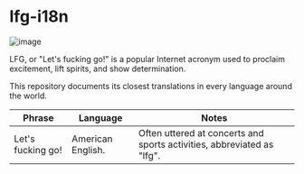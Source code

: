 # lfg-i18n

![image](https://user-images.githubusercontent.com/1476820/191167625-ecc8a395-1d74-4636-b6c3-5bb082a5c64c.png)

LFG, or "Let's fucking go!" is a popular Internet acronym used to proclaim excitement, lift spirits, and show determination.

This repository documents its closest translations in every language around the world.

| Phrase | Language  | Notes |
| ------ | --------- | ----- |
| Let's fucking go! | American English. | Often uttered at concerts and sports activities, abbreviated as "lfg". |

